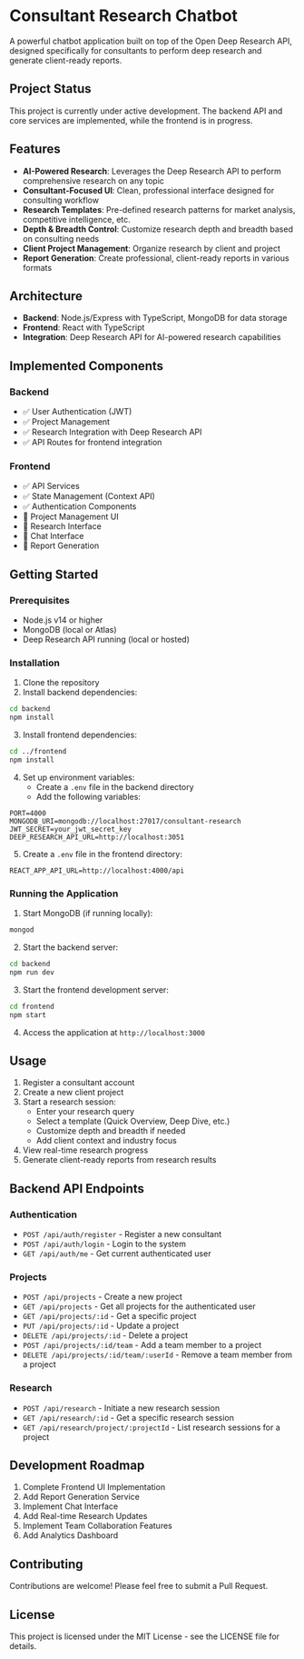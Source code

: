 # Consultant Research Chatbot

A powerful chatbot application built on top of the Open Deep Research API, designed specifically for consultants to perform deep research and generate client-ready reports.

## Project Status

This project is currently under active development. The backend API and core services are implemented, while the frontend is in progress.

## Features

- **AI-Powered Research**: Leverages the Deep Research API to perform comprehensive research on any topic
- **Consultant-Focused UI**: Clean, professional interface designed for consulting workflow
- **Research Templates**: Pre-defined research patterns for market analysis, competitive intelligence, etc.
- **Depth & Breadth Control**: Customize research depth and breadth based on consulting needs
- **Client Project Management**: Organize research by client and project
- **Report Generation**: Create professional, client-ready reports in various formats

## Architecture

- **Backend**: Node.js/Express with TypeScript, MongoDB for data storage
- **Frontend**: React with TypeScript
- **Integration**: Deep Research API for AI-powered research capabilities

## Implemented Components

### Backend
- ✅ User Authentication (JWT)
- ✅ Project Management
- ✅ Research Integration with Deep Research API
- ✅ API Routes for frontend integration

### Frontend
- ✅ API Services
- ✅ State Management (Context API)
- ✅ Authentication Components
- 🚧 Project Management UI
- 🚧 Research Interface
- 🚧 Chat Interface
- 🚧 Report Generation

## Getting Started

### Prerequisites

- Node.js v14 or higher
- MongoDB (local or Atlas)
- Deep Research API running (local or hosted)

### Installation

1. Clone the repository
2. Install backend dependencies:

```bash
cd backend
npm install
```

3. Install frontend dependencies:

```bash
cd ../frontend
npm install
```

4. Set up environment variables:
   - Create a `.env` file in the backend directory
   - Add the following variables:

```
PORT=4000
MONGODB_URI=mongodb://localhost:27017/consultant-research
JWT_SECRET=your_jwt_secret_key
DEEP_RESEARCH_API_URL=http://localhost:3051
```

5. Create a `.env` file in the frontend directory:

```
REACT_APP_API_URL=http://localhost:4000/api
```

### Running the Application

1. Start MongoDB (if running locally):

```bash
mongod
```

2. Start the backend server:

```bash
cd backend
npm run dev
```

3. Start the frontend development server:

```bash
cd frontend
npm start
```

4. Access the application at `http://localhost:3000`

## Usage

1. Register a consultant account
2. Create a new client project
3. Start a research session:
   - Enter your research query
   - Select a template (Quick Overview, Deep Dive, etc.)
   - Customize depth and breadth if needed
   - Add client context and industry focus
4. View real-time research progress
5. Generate client-ready reports from research results

## Backend API Endpoints

### Authentication
- `POST /api/auth/register` - Register a new consultant
- `POST /api/auth/login` - Login to the system
- `GET /api/auth/me` - Get current authenticated user

### Projects
- `POST /api/projects` - Create a new project
- `GET /api/projects` - Get all projects for the authenticated user
- `GET /api/projects/:id` - Get a specific project
- `PUT /api/projects/:id` - Update a project
- `DELETE /api/projects/:id` - Delete a project
- `POST /api/projects/:id/team` - Add a team member to a project
- `DELETE /api/projects/:id/team/:userId` - Remove a team member from a project

### Research
- `POST /api/research` - Initiate a new research session
- `GET /api/research/:id` - Get a specific research session
- `GET /api/research/project/:projectId` - List research sessions for a project

## Development Roadmap

1. Complete Frontend UI Implementation
2. Add Report Generation Service
3. Implement Chat Interface
4. Add Real-time Research Updates
5. Implement Team Collaboration Features
6. Add Analytics Dashboard

## Contributing

Contributions are welcome! Please feel free to submit a Pull Request.

## License

This project is licensed under the MIT License - see the LICENSE file for details. 